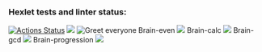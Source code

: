 ### Hexlet tests and linter status:
[![Actions Status](https://github.com/Maron4ik/php-project-lvl1/workflows/hexlet-check/badge.svg)](https://github.com/Maron4ik/php-project-lvl1/actions)
<a href="https://codeclimate.com/github/codeclimate/codeclimate/maintainability"><img src="https://api.codeclimate.com/v1/badges/a99a88d28ad37a79dbf6/maintainability" /></a>
![Greet everyone](https://github.com/github/docs/actions/workflows/main.yml/badge.svg)
Brain-even
<a href="https://asciinema.org/a/431549" target="_blank"><img src="https://asciinema.org/a/431549.svg" /></a>
Brain-calc
<a href="https://asciinema.org/a/il7rc8J6spJXa2PAZ1OuMM6cS" target="_blank"><img src="https://asciinema.org/a/il7rc8J6spJXa2PAZ1OuMM6cS.svg" /></a>
Brain-gcd
<a href="https://asciinema.org/a/V2DcaRWV3aXH57xt8RecGuouC" target="_blank"><img src="https://asciinema.org/a/V2DcaRWV3aXH57xt8RecGuouC.svg" /></a>
Brain-progression
<a href="https://asciinema.org/a/b4eKLuAQnYug5DUX5XoMQjScf" target="_blank"><img src="https://asciinema.org/a/b4eKLuAQnYug5DUX5XoMQjScf.svg" /></a>